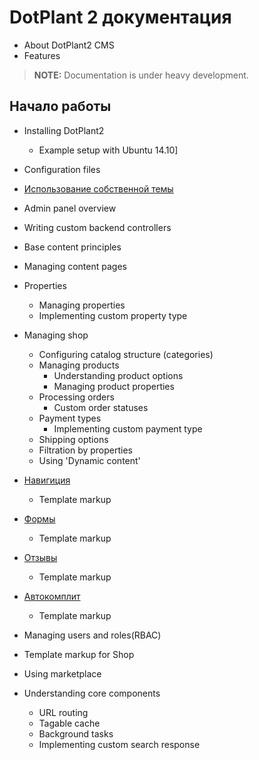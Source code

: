 # DotPlant 2 документация

* About DotPlant2 CMS
* Features

> **NOTE:** Documentation is under heavy development.

## Начало работы
- Installing DotPlant2
    + Example setup with Ubuntu 14.10]
- Configuration files
- [Использование собственной темы](Theme)
- Admin panel overview
- Writing custom backend controllers
- Base content principles
- Managing content pages
- Properties
    + Managing properties
    + Implementing custom property type
- Managing shop
    + Configuring catalog structure (categories)
    + Managing products
        * Understanding product options
        * Managing product properties
    + Processing orders
        * Custom order statuses
    + Payment types
        * Implementing custom payment type
    + Shipping options
    + Filtration by properties
    + Using 'Dynamic content'
- [Навигиция](Navigation)
    + Template markup
- [Формы](Forms)
    + Template markup
- [Отзывы](Reviews)
    + Template markup
- [Автокомплит](Autocomplete)
    + Template markup
- Managing users and roles(RBAC)
- Template markup for Shop
- Using marketplace

- Understanding core components
    + URL routing
    + Tagable cache
    + Background tasks
    + Implementing custom search response

